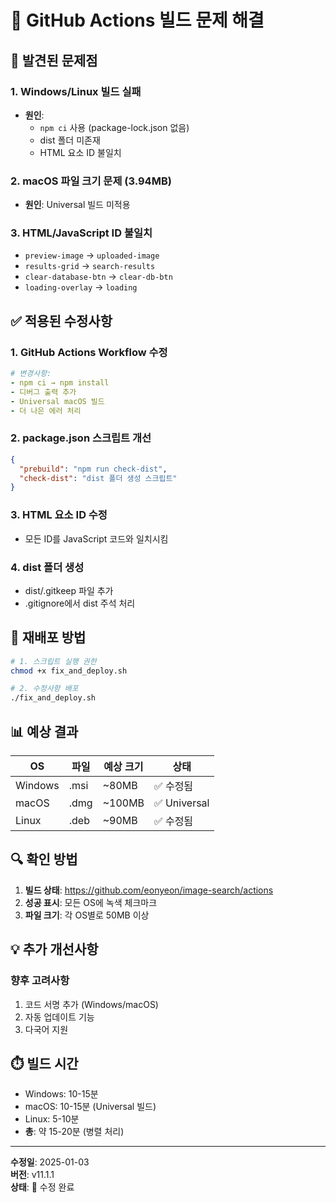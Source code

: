 # 🔧 GitHub Actions 빌드 문제 해결

## 🐛 발견된 문제점

### 1. Windows/Linux 빌드 실패
- **원인**: 
  - `npm ci` 사용 (package-lock.json 없음)
  - dist 폴더 미존재
  - HTML 요소 ID 불일치

### 2. macOS 파일 크기 문제 (3.94MB)
- **원인**: Universal 빌드 미적용

### 3. HTML/JavaScript ID 불일치
- `preview-image` → `uploaded-image`
- `results-grid` → `search-results`
- `clear-database-btn` → `clear-db-btn`
- `loading-overlay` → `loading`

## ✅ 적용된 수정사항

### 1. GitHub Actions Workflow 수정
```yaml
# 변경사항:
- npm ci → npm install
- 디버그 출력 추가
- Universal macOS 빌드
- 더 나은 에러 처리
```

### 2. package.json 스크립트 개선
```json
{
  "prebuild": "npm run check-dist",
  "check-dist": "dist 폴더 생성 스크립트"
}
```

### 3. HTML 요소 ID 수정
- 모든 ID를 JavaScript 코드와 일치시킴

### 4. dist 폴더 생성
- dist/.gitkeep 파일 추가
- .gitignore에서 dist 주석 처리

## 🚀 재배포 방법

```bash
# 1. 스크립트 실행 권한
chmod +x fix_and_deploy.sh

# 2. 수정사항 배포
./fix_and_deploy.sh
```

## 📊 예상 결과

| OS | 파일 | 예상 크기 | 상태 |
|----|------|-----------|------|
| Windows | .msi | ~80MB | ✅ 수정됨 |
| macOS | .dmg | ~100MB | ✅ Universal |
| Linux | .deb | ~90MB | ✅ 수정됨 |

## 🔍 확인 방법

1. **빌드 상태**: https://github.com/eonyeon/image-search/actions
2. **성공 표시**: 모든 OS에 녹색 체크마크
3. **파일 크기**: 각 OS별로 50MB 이상

## 💡 추가 개선사항

### 향후 고려사항
1. 코드 서명 추가 (Windows/macOS)
2. 자동 업데이트 기능
3. 다국어 지원

## ⏱️ 빌드 시간

- Windows: 10-15분
- macOS: 10-15분 (Universal 빌드)
- Linux: 5-10분
- **총**: 약 15-20분 (병렬 처리)

---

**수정일**: 2025-01-03  
**버전**: v11.1.1  
**상태**: 🔧 수정 완료
